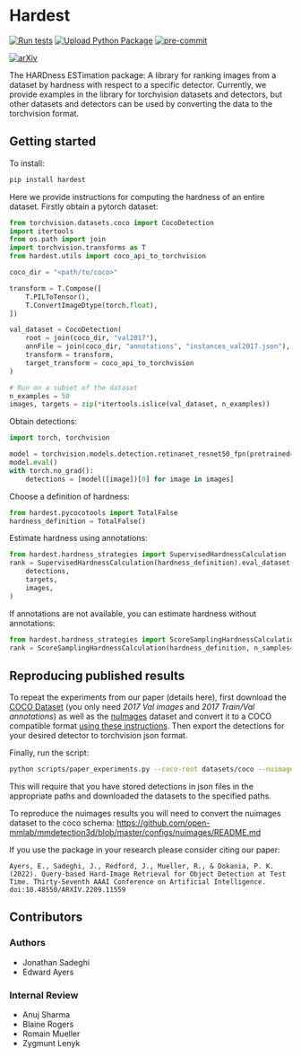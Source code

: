 # Hardest

[![Run tests](https://github.com/fiveai/hardest/actions/workflows/python-package.yml/badge.svg)](https://github.com/fiveai/hardest/actions/workflows/python-package.yml)
[![Upload Python Package](https://github.com/fiveai/hardest/actions/workflows/deploy.yml/badge.svg)](https://github.com/fiveai/hardest/actions/workflows/deploy.yml)
[![pre-commit](https://github.com/fiveai/hardest/actions/workflows/pre-commit.yml/badge.svg)](https://github.com/fiveai/hardest/actions/workflows/pre-commit.yml)

[![arXiv](https://img.shields.io/badge/arXiv-2209.11559-b31b1b.svg)](https://arxiv.org/abs/2209.11559)

The HARDness ESTimation package: A library for ranking images from a dataset by hardness with respect to a specific detector.
Currently, we provide examples in the library for torchvision datasets and detectors, but other datasets and detectors
can be used by converting the data to the torchvision format.

## Getting started
To install:
```bash
pip install hardest
```

Here we provide instructions for computing the hardness of an entire dataset.
Firstly obtain a pytorch dataset:

```python
from torchvision.datasets.coco import CocoDetection
import itertools
from os.path import join
import torchvision.transforms as T
from hardest.utils import coco_api_to_torchvision

coco_dir = "<path/to/coco>"

transform = T.Compose([
    T.PILToTensor(),
    T.ConvertImageDtype(torch.float),
])

val_dataset = CocoDetection(
    root = join(coco_dir, "val2017"),
    annFile = join(coco_dir, "annotations", "instances_val2017.json"),
    transform = transform,
    target_transform = coco_api_to_torchvision
)

# Run on a subset of the dataset
n_examples = 50
images, targets = zip(*itertools.islice(val_dataset, n_examples))

```
Obtain detections:
```python
import torch, torchvision

model = torchvision.models.detection.retinanet_resnet50_fpn(pretrained=True)
model.eval()
with torch.no_grad():
    detections = [model([image])[0] for image in images]
```

Choose a definition of hardness:
```python
from hardest.pycocotools import TotalFalse
hardness_definition = TotalFalse()
```

Estimate hardness using annotations:
```python
from hardest.hardness_strategies import SupervisedHardnessCalculation
rank = SupervisedHardnessCalculation(hardness_definition).eval_dataset(
    detections,
    targets,
    images,
)
```

If annotations are not available, you can estimate hardness without annotations:
```python
from hardest.hardness_strategies import ScoreSamplingHardnessCalculation
rank = ScoreSamplingHardnessCalculation(hardness_definition, n_samples=10).eval_dataset(detections, images)
```

## Reproducing published results
To repeat the experiments from our paper (details here), first download the [COCO Dataset](https://cocodataset.org/#download) (you only need _2017 Val images_ and _2017 Train/Val annotations_) as well as the [nuImages](https://www.nuscenes.org/nuimages) dataset and convert it to a COCO compatible format [using these instructions](https://github.com/open-mmlab/mmdetection3d/blob/master/configs/nuimages/README.md).
Then export the detections for your desired detector to torchvision json format.

Finally, run the script:
```bash
python scripts/paper_experiments.py --coco-root datasets/coco --nuimages-root datasets/nuimages-coco --save-dir ./results --detection-path-coco detections/coco --detection-path-nuimages detections/nuimages
```
This will require that you have stored detections in json files in the appropriate paths and downloaded the datasets to
the specified paths.

To reproduce the nuimages results you will need to convert the nuimages dataset to the coco schema:
https://github.com/open-mmlab/mmdetection3d/blob/master/configs/nuimages/README.md

If you use the package in your research please consider citing our paper:
```
Ayers, E., Sadeghi, J., Redford, J., Mueller, R., & Dokania, P. K. (2022). Query-based Hard-Image Retrieval for Object Detection at Test Time. Thirty-Seventh AAAI Conference on Artificial Intelligence. doi:10.48550/ARXIV.2209.11559
```

## Contributors

### Authors

- Jonathan Sadeghi
- Edward Ayers

### Internal Review

- Anuj Sharma
- Blaine Rogers
- Romain Mueller
- Zygmunt Lenyk
